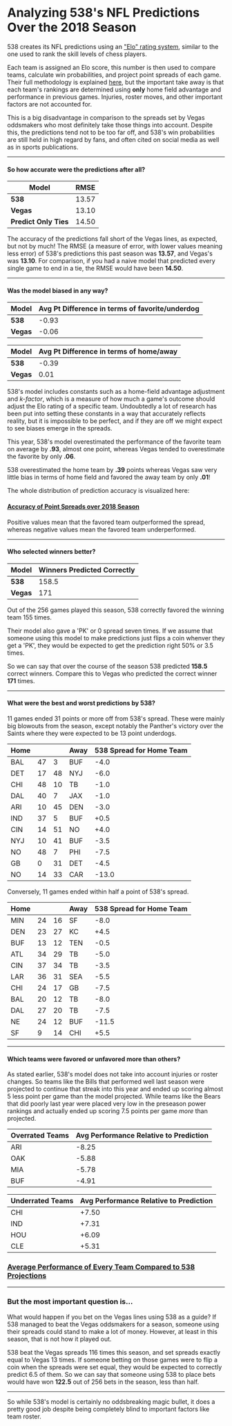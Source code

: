 # Analyzing 538's NFL Predictions Over the 2018 Season

538 creates its NFL predictions using an ["Elo" rating system](https://fivethirtyeight.com/methodology/how-our-nfl-predictions-work/), similar to the one used to rank the skill levels of chess players.

Each team is assigned an Elo score, this number is then used to compare teams, calculate win probabilities, and project point spreads of each game. Their full methodology is explained [here](https://fivethirtyeight.com/methodology/how-our-nfl-predictions-work/), but the important take away is that each team's rankings are determined using **only** home field advantage and performance in previous games. Injuries, roster moves, and other important factors are not accounted for.

This is a big disadvantage in comparison to the spreads set by Vegas oddsmakers who most definitely take those things into account. Despite this, the predictions tend not to be too far off, and 538's win probabilities are still held in high regard by fans, and often cited on social media as well as in sports publications.

---

#### So how accurate were the predictions after all?

Model | RMSE
----|----
**538** | 13.57
**Vegas** | 13.10
**Predict Only Ties** | 14.50


The accuracy of the predictions fall short of the Vegas lines, as expected, but not by much! The RMSE (a measure of error, with lower values meaning less error) of 538's predictions this past season was **13.57**, and Vegas's was **13.10**. For comparison, if you had a naive model that predicted every single game to end in a tie, the RMSE would have been **14.50**.

---

#### Was the model biased in any way?

Model | Avg Pt Difference in terms of favorite/underdog|
----|----
**538** | -0.93
**Vegas** | -0.06

 Model | Avg Pt Difference in terms of home/away
----|----
**538** | -0.39
**Vegas** | 0.01

538's model includes constants such as a home-field advantage adjustment and *k-factor*, which is a measure of how much a game's outcome should adjust the Elo rating of a specific team. Undoubtedly a lot of research has been put into setting these constants in a way that  accurately reflects reality, but it is impossible to be perfect, and if they are off we might expect to see biases emerge in the spreads.

This year, 538's model overestimated the performance of the favorite team on average by **.93**, almost one point, whereas Vegas tended to overestimate the favorite by only **.06**.

538 overestimated the home team by **.39** points whereas Vegas saw very little bias in terms of home field and favored the away team by only **.01**!

The whole distribution of prediction accuracy is visualized here: 

#### [Accuracy of Point Spreads over 2018 Season](https://i.imgur.com/EFSoxlK.jpg)

Positive values mean that the favored team outperformed the spread, whereas negative values mean the favored team underperformed.

---

#### Who selected winners better?

Model | Winners Predicted Correctly
----|----
**538** | 158.5
**Vegas** | 171

Out of the 256 games played this season, 538 correctly favored the winning team 155 times. 

Their model also gave a 'PK' or 0 spread seven times. If we assume that someone using this model to make predictions just flips a coin whenver they get a 'PK', they would be expected to get the prediction right 50% or 3.5 times. 

So we can say that over the course of the season 538 predicted **158.5** correct winners. Compare this to Vegas who predicted the correct winner **171** times.

---

#### What were the best and worst predictions by 538?

11 games ended 31 points or more off from 538's spread. These were mainly big blowouts from the season, except notably the Panther's victory over the Saints where they were expected to be 13 point underdogs.

Home| | | Away | 538 Spread for Home Team
---|---|----|---- | ----
BAL	|47	|3	|BUF | -4.0
DET	|17	|48	|NYJ | -6.0
CHI	|48	|10	|TB | -1.0
DAL	|40	|7	|JAX | -1.0
ARI	|10	|45	|DEN | -3.0
IND	|37	|5	|BUF | +0.5
CIN	|14	|51	|NO | +4.0
NYJ	|10	|41	|BUF | -3.5
NO	|48	|7	|PHI | -7.5
GB	|0	|31	|DET | -4.5
NO	|14	|33	|CAR | -13.0

Conversely, 11 games ended within half a point of 538's spread.

Home| | | Away | 538 Spread for Home Team
---|---|----|---- | ----
MIN	|24	|16	|SF | -8.0
DEN	|23	|27	|KC | +4.5
BUF	|13	|12	|TEN | -0.5
ATL	|34	|29	|TB | -5.0
CIN	|37	|34	|TB | -3.5
LAR	|36	|31	|SEA | -5.5
CHI	|24	|17	|GB | -7.5
BAL	|20	|12	|TB | -8.0
DAL	|27	|20	|TB | -7.5
NE	|24	|12	|BUF | -11.5
SF	|9	|14	|CHI | +5.5

---

#### Which teams were favored or unfavored more than others?

As stated earlier, 538's model does not take into account injuries or roster changes. So teams like the Bills that performed well last season were projected to continue that streak into this year and ended up scoring almost 5 less point per game than the model projected. While teams like the Bears that did poorly last year were placed very low in the preseason power rankings and actually ended up scoring 7.5 points per game *more* than projected.

Overrated Teams | Avg Performance Relative to Prediction
---|---
ARI |-8.25
OAK |-5.88
MIA| -5.78
BUF |-4.91

Underrated Teams | Avg Performance Relative to Prediction
---|---
CHI |+7.50
IND |+7.31
HOU |+6.09
CLE |+5.31

### [Average Performance of Every Team Compared to 538 Projections](https://i.imgur.com/ZxqPwLc.jpg)

---

### But the most important question is...

What would happen if you bet on the Vegas lines using 538 as a guide? If 538 managed to beat the Vegas oddsmakers for a season, someone using their spreads could stand to make a lot of money. However, at least in this season, that is not how it played out.

538 beat the Vegas spreads 116 times this season, and set spreads exactly equal to Vegas 13 times. If someone betting on those games were to flip a coin when the spreads were set equal, they would be expected to correctly predict 6.5 of them. So we can say that someone using 538 to place bets would have won **122.5** out of 256 bets in the season, less than half. 

---

So while 538's model is certainly no oddsbreaking magic bullet, it does a pretty good job despite being completely blind to important factors like team roster.
